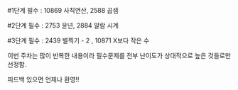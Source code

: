 #1단계
필수 : 10869 사칙연산, 2588 곱셈

#2단계
필수 : 2753 윤년, 2884 알람 시계

#3단계
필수 : 2439 별찍기 - 2 , 10871 X보다 작은 수 


이번 주차는 많이 반복한 내용이라 필수문제를 전부 난이도가 상대적으로 높은 것들로만 선정함.

피드백 있으면 언제나 환영!!
